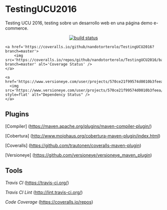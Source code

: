 # TestingUCU2016
Testing UCU 2016, testing sobre un desarrollo web en una página demo e-commerce.

<p align="center">
    <a href="https://travis-ci.org/nandotorterolo/TestingUCU2016">
        <img src="https://img.shields.io/travis/nandotorterolo/TestingUCU2016.svg"
            alt="build status">
    </a>
 
    <a href='https://coveralls.io/github/nandotorterolo/TestingUCU2016?branch=master'>
        <img src='https://coveralls.io/repos/github/nandotorterolo/TestingUCU2016/badge.svg?branch=master' alt='Coverage Status' />
    </a> 
    
    <a href='https://www.versioneye.com/user/projects/570ce21f99574d0010b3feea'>
      <img src='https://www.versioneye.com/user/projects/570ce21f99574d0010b3feea/badge.svg?style=flat' alt="Dependency Status" />
    </a>
</p>


## Plugins

[Compiler] (https://maven.apache.org/plugins/maven-compiler-plugin/)

[Cobertura] (http://www.mojohaus.org/cobertura-maven-plugin/index.html)

[Coveralls] (https://github.com/trautonen/coveralls-maven-plugin)

[Versioneye] (https://github.com/versioneye/versioneye_maven_plugin) 

## Tools 
*Travis CI*  (https://travis-ci.org/)

*Travis CI Lint* (http://lint.travis-ci.org/)

*Code Coverage*  (https://coveralls.io/repos)
